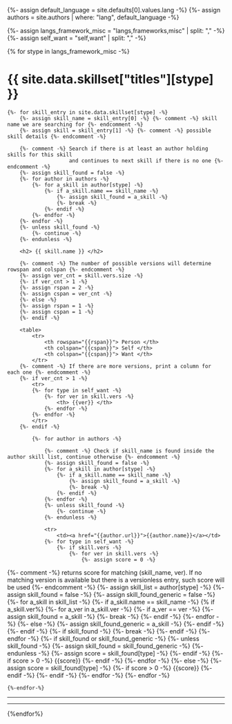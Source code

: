 {%- assign default_language = site.defaults[0].values.lang -%}
{%- assign authors = site.authors | where: "lang", default_language -%}

{%- assign langs_framework_misc = "langs,frameworks,misc" | split: "," -%}
{%- assign self_want = "self,want" | split: "," -%}

{% for stype in langs_framework_misc -%}

<h1> {{ site.data.skillset["titles"][stype] }} </h1>

    {%- for skill_entry in site.data.skillset[stype] -%}
        {%- assign skill_name = skill_entry[0] -%} {%- comment -%} skill name we are searching for {%- endcomment -%}
        {%- assign skill = skill_entry[1] -%} {%- comment -%} possible skill details {%- endcomment -%}

        {%- comment -%} Search if there is at least an author holding skills for this skill
                        and continues to next skill if there is no one {%- endcomment -%}
        {%- assign skill_found = false -%}
        {%- for author in authors -%}
            {%- for a_skill in author[stype] -%}
                {%- if a_skill.name == skill_name -%}
                    {%- assign skill_found = a_skill -%}
                    {%- break -%}
                {%- endif -%}
            {%- endfor -%}
        {%- endfor -%}
        {%- unless skill_found -%}
            {%- continue -%}
        {%- endunless -%}

        <h2> {{ skill.name }} </h2>

        {%- comment -%} The number of possible versions will determine rowspan and colspan {%- endcomment -%}
        {%- assign ver_cnt = skill.vers.size -%}
        {%- if ver_cnt > 1 -%}
        {%- assign rspan = 2 -%}
        {%- assign cspan = ver_cnt -%}
        {%- else -%}
        {%- assign rspan = 1 -%}
        {%- assign cspan = 1 -%}
        {%- endif -%}

        <table>
            <tr>
                <th rowspan="{{rspan}}"> Person </th>
                <th colspan="{{cspan}}"> Self </th>
                <th colspan="{{cspan}}"> Want </th>
            </tr>
        {%- comment -%} If there are more versions, print a column for each one {%- endcomment -%}
        {%- if ver_cnt > 1 -%}
            <tr>
            {%- for type in self_want -%}
                {%- for ver in skill.vers -%}
                    <th> {{ver}} </th>
                {%- endfor -%}
            {%- endfor -%}
            </tr>
        {%- endif -%}

            {%- for author in authors -%}

                {%- comment -%} Check if skill_name is found inside the author skill list, continue otherwise {%- endcomment -%}
                {%- assign skill_found = false -%}
                {%- for a_skill in author[stype] -%}
                    {%- if a_skill.name == skill_name -%}
                        {%- assign skill_found = a_skill -%}
                        {%- break -%}
                    {%- endif -%}
                {%- endfor -%}
                {%- unless skill_found -%}
                    {%- continue -%}
                {%- endunless -%}

                <tr>
                    <td><a href="{{author.url}}">{{author.name}}</a></td>
                {%- for type in self_want -%}
                    {%- if skill.vers -%}
                        {%- for ver in skill.vers -%}
                            {%- assign score = 0 -%}

{%- comment -%} returns score for matching (skill_name, ver). If no matching version is available but
                there is a versionless entry, such score will be used {%- endcomment -%}
                            {%- assign skill_list = author[stype] -%}
                            {%- assign skill_found = false -%}
                            {%- assign skill_found_generic = false -%}
                            {%- for a_skill in skill_list -%}
                                {%- if a_skill.name == skill_name -%}
                                    {% if a_skill.ver%}
                                        {%- for a_ver in a_skill.ver -%}
                                            {%- if a_ver == ver -%}
                                                {%- assign skill_found = a_skill -%}
                                                {%- break -%}
                                            {%- endif -%}
                                        {%- endfor -%}
                                    {%- else -%}
                                        {%- assign skill_found_generic = a_skill -%}
                                    {%- endif -%}
                                {%- endif -%}
                                {%- if skill_found -%}
                                    {%- break -%}
                                {%- endif -%}
                            {%- endfor -%}
                            {%- if skill_found or skill_found_generic -%}
                                {%- unless skill_found -%}
                                    {%- assign skill_found = skill_found_generic -%}
                                {%- endunless -%}
                                {%- assign score = skill_found[type] -%}
                            {%- endif -%}
                            <td>{%- if score > 0 -%} {{score}} {%- endif -%}</td>
                        {%- endfor -%}
                    {%- else -%}
                        {%- assign score = skill_found[type] -%}
                        <td>{%- if score > 0 -%} {{score}} {%- endif -%}</td>
                    {%- endif -%}
                {%- endfor -%}
                </tr>
            {%- endfor -%}
        </table>

    {%-endfor-%}
------
------
{%endfor%}